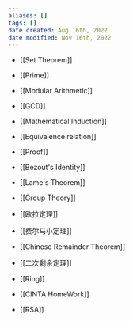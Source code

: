 ```yaml
---
aliases: []
tags: [] 
date created: Aug 16th, 2022
date modified: Nov 16th, 2022
---
```

- [[Set Theorem]]
- [[Prime]]
- [[Modular Arithmetic]]
- [[GCD]]
- [[Mathematical Induction]]
- [[Equivalence relation]]
- [[Proof]]
- [[Bezout's Identity]]
- [[Lame's Theorem]]
- [[Group Theory]]
- [[欧拉定理]]
- [[费尔马小定理]]
- [[Chinese Remainder Theorem]]
- [[二次剩余定理]]
- [[Ring]]

- [[CINTA HomeWork]]  

- [[RSA]]